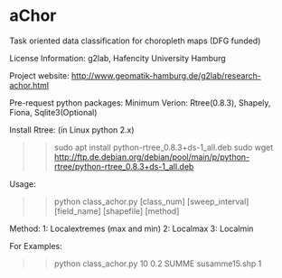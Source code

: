 # aChor
Task oriented data classification for choropleth maps (DFG funded)

License Information: g2lab, Hafencity University Hamburg

Project website: http://www.geomatik-hamburg.de/g2lab/research-achor.html

Pre-request python packages:
Minimum Verion: Rtree(0.8.3), Shapely, Fiona, Sqlite3(Optional)

Install Rtree: (in Linux python 2.x)
>> sudo apt install python-rtree_0.8.3+ds-1_all.deb
>> sudo wget http://ftp.de.debian.org/debian/pool/main/p/python-rtree/python-rtree_0.8.3+ds-1_all.deb

Usage:
>> python class_achor.py [class_num] [sweep_interval] [field_name] [shapefile] [method]

Method:
1: Localextremes (max and min)
2: Localmax
3: Localmin

For Examples:
>> python class_achor.py 10 0.2 SUMME susamme15.shp 1
